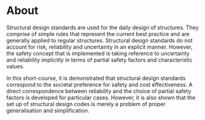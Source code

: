 # About
Structural design standards are used for the daily design of structures. They comprise of simple rules that represent the current best practice and are generally applied to regular structures. Structural design standards do not account for risk, reliability and uncertainty in an explicit manner. However, the safety concept that is implemented is taking reference to uncertainty and reliability implicitly in terms of partial safety factors and characteristic values.

In this short-course, it is demonstrated that structural design standards correspond to the societal preference for safety and cost effectiveness. A direct correspondence between reliability and the choice of partial safety factors is developed for particular cases. However, it is also shown that the set up of structural design codes is merely a problem of proper generalisation and simplification. 
